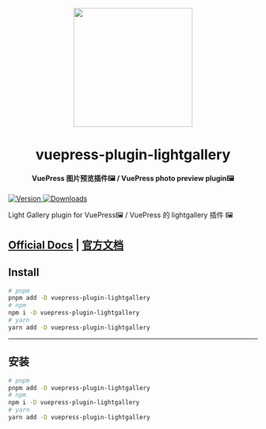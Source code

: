 <!-- markdownlint-disable -->
<p align="center">
  <img width="240" src="https://plugin-lightgallery.vuejs.press/logo.svg" style="text-align: center;">
</p>
<h1 align="center">vuepress-plugin-lightgallery</h1>
<h4 align="center">VuePress 图片预览插件🖼️ / VuePress photo preview plugin🖼️</h4>

[![Version](https://img.shields.io/npm/v/vuepress-plugin-lightgallery.svg?style=flat-square&logo=npm) ![Downloads](https://img.shields.io/npm/dm/vuepress-plugin-lightgallery.svg?style=flat-square&logo=npm)](https://www.npmjs.com/package/vuepress-plugin-lightgallery)

Light Gallery plugin for VuePress🖼️ / VuePress 的 lightgallery 插件 🖼️

## [Official Docs](https://plugin-lightgallery.vuejs.press/) | [官方文档](https://plugin-lightgallery.vuejs.press/zh/)

## Install

```bash
# pnpm
pnpm add -D vuepress-plugin-lightgallery
# npm
npm i -D vuepress-plugin-lightgallery
# yarn
yarn add -D vuepress-plugin-lightgallery
```

---

## 安装

```bash
# pnpm
pnpm add -D vuepress-plugin-lightgallery
# npm
npm i -D vuepress-plugin-lightgallery
# yarn
yarn add -D vuepress-plugin-lightgallery
```
